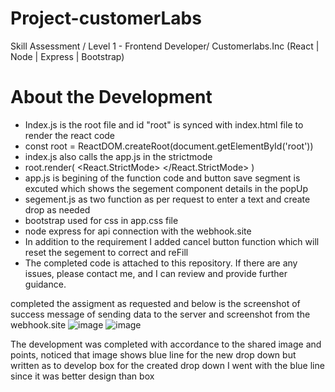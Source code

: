 # Project-customerLabs
Skill Assessment / Level 1 - Frontend Developer/ Customerlabs.Inc (React | Node | Express | Bootstrap)

# About the Development
- Index.js is the root file and id "root" is synced with index.html file to render the react code
- const root = ReactDOM.createRoot(document.getElementById('root'))
- index.js also calls the app.js in the strictmode
- root.render(  <React.StrictMode>    <App />  </React.StrictMode> )
- app.js is begining of the function code and button save segment is excuted which shows the segement component details in the popUp
- segement.js as two function as per request to enter a text and create drop as needed 
- bootstrap used for css in app.css file 
- node express for api connection with the webhook.site
- In addition to  the requirement I added cancel button function which will reset the segement to correct and reFill
- The completed code is attached to this repository. If there are any issues, please contact me, and I can review and provide further guidance.

completed the assigment as requested and below is the screenshot of success message of sending data to the server and screenshot from the webhook.site
![image](https://github.com/Ivaanajo/Project-customerLabs/assets/71235058/4863d991-d0fd-41d8-8d60-d01f678c55cd)
![image](https://github.com/Ivaanajo/Project-customerLabs/assets/71235058/15d64fd1-9a58-4143-be96-c55a7b4fae6e)

The development was completed with accordance to the shared image and points, noticed that image shows blue line for the new drop down but written as to develop box for the created drop down
I went with the blue line since it was better design than box
